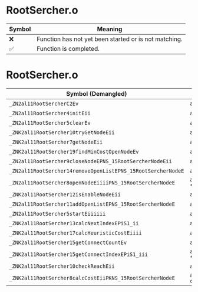 # RootSercher.o
| Symbol | Meaning 
| ------------- | ------------- 
| :x: | Function has not yet been started or is not matching. 
| :white_check_mark: | Function is completed. 


# RootSercher.o
| Symbol (Demangled) | Symbol (Mangled) | Decompiled? |
| ------------- |  ------------- | ------------- |
| `_ZN2al11RootSercherC2Ev` | `al::RootSercher::RootSercher(void)` | :white_check_mark: |
| `_ZN2al11RootSercher4initEii` | `al::RootSercher::init(int,int)` | :white_check_mark: |
| `_ZN2al11RootSercher5clearEv` | `al::RootSercher::clear(void)` | :white_check_mark: |
| `_ZNK2al11RootSercher10tryGetNodeEii` | `al::RootSercher::tryGetNode(int,int)const` | :white_check_mark: |
| `_ZNK2al11RootSercher7getNodeEii` | `al::RootSercher::getNode(int,int)const` | :white_check_mark: |
| `_ZNK2al11RootSercher19findMinCostOpenNodeEv` | `al::RootSercher::findMinCostOpenNode(void)const` | :white_check_mark: |
| `_ZN2al11RootSercher9closeNodeEPNS_15RootSercherNodeEii` | `al::RootSercher::closeNode(al::RootSercherNode *,int,int)` | :white_check_mark: |
| `_ZN2al11RootSercher14removeOpenListEPNS_15RootSercherNodeE` | `al::RootSercher::removeOpenList(al::RootSercherNode *)` | :white_check_mark: |
| `_ZN2al11RootSercher8openNodeEiiiiPNS_15RootSercherNodeE` | `al::RootSercher::openNode(int,int,int,int,al::RootSercherNode *)` | :white_check_mark: |
| `_ZNK2al11RootSercher12isEnableNodeEii` | `al::RootSercher::isEnableNode(int,int)const` | :white_check_mark: |
| `_ZN2al11RootSercher11addOpenListEPNS_15RootSercherNodeE` | `al::RootSercher::addOpenList(al::RootSercherNode *)` | :white_check_mark: |
| `_ZN2al11RootSercher5startEiiiiii` | `al::RootSercher::start(int,int,int,int,int,int)` | :white_check_mark: |
| `_ZNK2al11RootSercher13calcNextIndexEPiS1_ii` | `al::RootSercher::calcNextIndex(int *,int *,int,int)const` | :white_check_mark: |
| `_ZNK2al11RootSercher17calcHeuristicCostEiiii` | `al::RootSercher::calcHeuristicCost(int,int,int,int)const` | :white_check_mark: |
| `_ZNK2al11RootSercher15getConnectCountEv` | `al::RootSercher::getConnectCount(void)const` | :white_check_mark: |
| `_ZNK2al11RootSercher15getConnectIndexEPiS1_iii` | `al::RootSercher::getConnectIndex(int *,int *,int,int,int)const` | :white_check_mark: |
| `_ZNK2al11RootSercher10checkReachEii` | `al::RootSercher::checkReach(int,int)const` | :white_check_mark: |
| `_ZNK2al11RootSercher8calcCostEiiPKNS_15RootSercherNodeE` | `al::RootSercher::calcCost(int,int,al::RootSercherNode const*)const` | :white_check_mark: |

